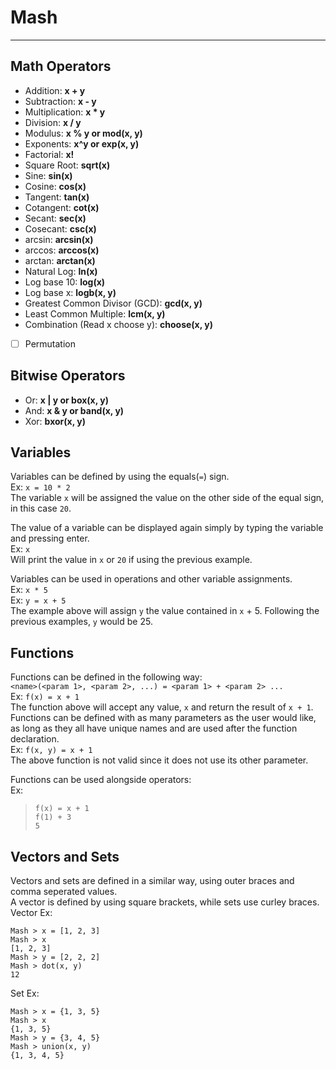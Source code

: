 # Mash

***


## Math Operators

- Addition: <b> x + y </b>
- Subtraction: <b> x - y </b>
- Multiplication: <b> x * y </b>
- Division: <b> x / y </b>
- Modulus: <b> x % y or mod(x, y) </b>
- Exponents: <b> x^y or exp(x, y) </b>
- Factorial: <b> x! </b>
- Square Root: <b> sqrt(x) </b>
- Sine: <b> sin(x) </b>
- Cosine: <b> cos(x) </b>
- Tangent: <b> tan(x) </b>
- Cotangent: <b> cot(x) </b>
- Secant: <b> sec(x) </b>
- Cosecant: <b> csc(x) </b>
- arcsin: <b> arcsin(x) </b>
- arccos: <b> arccos(x) </b>
- arctan: <b> arctan(x) </b>
- Natural Log: <b> ln(x) </b>
- Log base 10: <b> log(x) </b>
- Log base x: <b> logb(x, y) </b>
- Greatest Common Divisor (GCD): <b> gcd(x, y) </b>
- Least Common Multiple: <b> lcm(x, y) </b>
- Combination (Read x choose y): <b> choose(x, y) </b>
- [ ] Permutation

## Bitwise Operators

- Or: <b> x | y or box(x, y) </b>
- And: <b> x & y or band(x, y) </b>
- Xor: <b> bxor(x, y) </b>

## Variables

Variables can be defined by using the equals(`=`) sign.  
Ex: `x = 10 * 2`  
The variable `x` will be assigned the value on the other side of the equal sign, in this case `20`.

The value of a variable can be displayed again simply by typing the variable and pressing enter.  
Ex: `x`  
Will print the value in `x` or `20` if using the previous example.

Variables can be used in operations and other variable assignments.  
Ex: `x * 5`  
Ex: `y = x + 5`  
The example above will assign `y` the value contained in `x` + 5. Following the previous examples, `y` would be 25.

## Functions

Functions can be defined in the following way:  
`<name>(<param 1>, <param 2>, ...) = <param 1> + <param 2> ...`  
Ex: `f(x) = x + 1`  
The function above will accept any value, `x` and return the result of `x + 1`.  
Functions can be defined with as many parameters as the user would like, as long as they all have unique names and are
used after the function declaration.  
Ex: `f(x, y) = x + 1`  
The above function is not valid since it does not use its other parameter.  

Functions can be used alongside operators:  
Ex:  
> `f(x) = x + 1`  
> `f(1) + 3`  
> `5`

## Vectors and Sets
Vectors and sets are defined in a similar way, using outer braces and comma seperated values.  
A vector is defined by using square brackets, while sets use curley braces.  
Vector Ex: 
```shell
Mash > x = [1, 2, 3]
Mash > x
[1, 2, 3]
Mash > y = [2, 2, 2]
Mash > dot(x, y)
12
```
Set Ex: 
```shell
Mash > x = {1, 3, 5}
Mash > x
{1, 3, 5}
Mash > y = {3, 4, 5}
Mash > union(x, y)
{1, 3, 4, 5}
```

